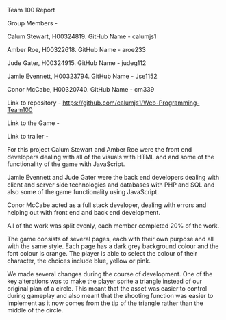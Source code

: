 Team 100 Report

Group Members - 

Calum Stewart, H00324819. GitHub Name - calumjs1

Amber Roe, H00322618. GitHub Name - aroe233

Jude Gater, H00324915. GitHub Name - judeg112

Jamie Evennett, H00323794. GitHub Name - Jse1152

Conor McCabe, H00320740. GitHub Name - cm339
 

Link to repository - https://github.com/calumjs1/Web-Programming-Team100

Link to the Game - 

Link to trailer - 

For this project Calum Stewart and Amber Roe were the front end developers dealing with all of the visuals with HTML and and some of the functionality of the game with JavaScript.

Jamie Evennett and Jude Gater were the back end developers dealing with client and server side technologies and databases with PHP and SQL and also some of the game functionality using JavaScript.

Conor McCabe acted as a full stack developer, dealing with errors and helping out with front end and back end development.

All of the work was split evenly, each member completed 20% of the work.

The game consists of several pages, each with their own purpose and all with the same style. Each page has a dark grey background colour and the font colour is orange. The player is able to select the colour of their character, the choices include blue, yellow or pink. 

We made several changes during the course of development. One of the key alterations was to make the player sprite a triangle instead of our original plan of a circle. This meant that the asset was easier to control during gameplay and also meant that the shooting function was easier to implement as it now comes from the tip of the triangle rather than the middle of the circle. 

